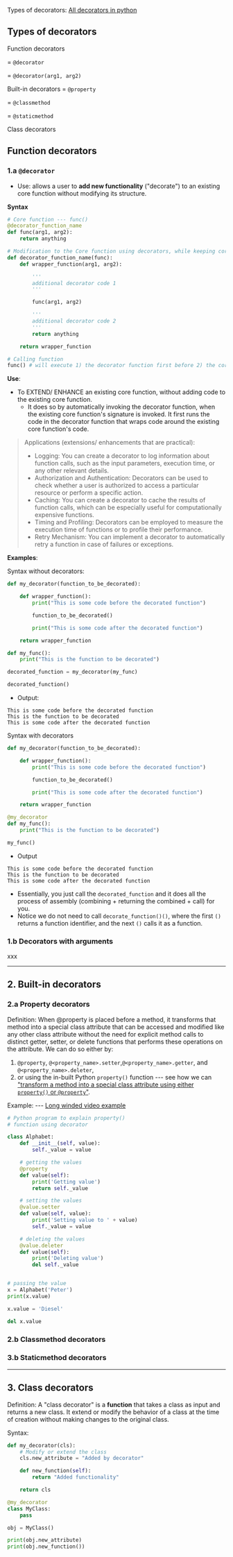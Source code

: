 Types of decorators:
[All decorators in python](https://wiki.python.org/moin/Decorators)

## Types of decorators

Function decorators


= `@decorator`

= `@decorator(arg1, arg2)`

Built-in decorators
= `@property`

= `@classmethod`

= `@staticmethod`

Class decorators





## Function decorators

### 1.a `@decorator`
- Use: allows a user to **add new functionality** ("decorate") to an existing core function without modifying its structure.

**Syntax**
``` python
# Core function --- func()
@decorator_function_name
def func(arg1, arg2):
    return anything 

# Modification to the Core function using decorators, while keeping core function's core structure
def decorator_function_name(func):
    def wrapper_function(arg1, arg2):

        '''
        additional decorator code 1
        '''

        func(arg1, arg2)

        '''
        additional decorator code 2
        '''
        return anything

    return wrapper_function

# Calling function
func() # will execute 1) the decorator function first before 2) the core function 

```

**Use**: 

- To EXTEND/ ENHANCE an existing core function, without adding code to the existing core function.
    - It does so by automatically invoking the decorator function, when the existing core function's signature is invoked. It first runs the code in the decorator function that wraps code around the existing core function's code.
> Applications (extensions/ enhancements that are practical):
> - Logging: You can create a decorator to log information about function calls, such as the input parameters, execution time, or any other relevant details.
> - Authorization and Authentication: Decorators can be used to check whether a user is authorized to access a particular resource or perform a specific action.
> - Caching: You can create a decorator to cache the results of function calls, which can be especially useful for computationally expensive functions.
> - Timing and Profiling: Decorators can be employed to measure the execution time of functions or to profile their performance.
> - Retry Mechanism: You can implement a decorator to automatically retry a function in case of failures or exceptions.


**Examples**:

Syntax without decorators:
```python
def my_decorator(function_to_be_decorated):

    def wrapper_function():
        print("This is some code before the decorated function")

        function_to_be_decorated()

        print("This is some code after the decorated function")

    return wrapper_function

def my_func():
    print("This is the function to be decorated")

decorated_function = my_decorator(my_func)

decorated_function()
```
- Output:
```
This is some code before the decorated function
This is the function to be decorated
This is some code after the decorated function
```
Syntax with decorators
```python
def my_decorator(function_to_be_decorated):

    def wrapper_function():
        print("This is some code before the decorated function")

        function_to_be_decorated()

        print("This is some code after the decorated function")

    return wrapper_function

@my_decorator
def my_func():
    print("This is the function to be decorated")

my_func()
```
- Output
```
This is some code before the decorated function
This is the function to be decorated
This is some code after the decorated function
```

- Essentially, you just call the `decorated_function` and it does all the process of assembly (combining + returning the combined + call) for you.
- Notice we do not need to call `decorate_function()()`, where the first `()` returns a function identifier, and the next `()` calls it as a function.


### 1.b Decorators with arguments
xxx

----

## 2. Built-in decorators
### 2.a Property decorators

Definition: When @property is placed before a method, it transforms that method into a special class attribute that can be accessed and modified like any other class attribute without the need for explicit method calls to distinct getter, setter, or delete functions that performs these operations on the attribute. We can do so either by: 
1. `@property`, `@<property_name>.setter`,`@<property_name>.getter`, and `@<property_name>.deleter`, 
2. or using the in-built Python `property()` function --- see how we can ["transform a method into a special class attribute using either `property()` or `@property`"](https://www.geeksforgeeks.org/python-property-function/). 

Example: --- [Long winded video example](https://www.youtube.com/watch?v=8BbngXWouzo)
```python
# Python program to explain property()
# function using decorator

class Alphabet:
	def __init__(self, value):
		self._value = value

	# getting the values
	@property
	def value(self):
		print('Getting value')
		return self._value

	# setting the values
	@value.setter
	def value(self, value):
		print('Setting value to ' + value)
		self._value = value

	# deleting the values
	@value.deleter
	def value(self):
		print('Deleting value')
		del self._value


# passing the value
x = Alphabet('Peter')
print(x.value)

x.value = 'Diesel'

del x.value
```

### 2.b Classmethod decorators

### 3.b Staticmethod decorators

----

## 3. Class decorators

Definition: A "class decorator" is a **function** that takes a class as input and returns a new class. It extend or modify the behavior of a class at the time of creation without making changes to the original class.


Syntax: 

``` python
def my_decorator(cls):
    # Modify or extend the class
    cls.new_attribute = "Added by decorator"

    def new_function(self):
        return "Added functionality"

    return cls

@my_decorator
class MyClass:
    pass

obj = MyClass()

print(obj.new_attribute)
print(obj.new_function())

```
